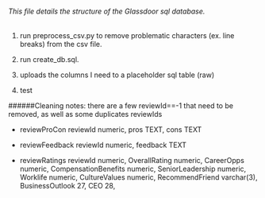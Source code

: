 ###### This file details the structure of the Glassdoor sql database.

1. run preprocess_csv.py to remove problematic characters (ex. line breaks) from the csv file.

2. run create_db.sql.
  1. uploads the columns I need to a placeholder sql table (raw)
  2. test  


######Cleaning notes: there are a few reviewId==-1 that need to be removed, as well as some duplicates reviewIds

  * reviewProCon
reviewId numeric,
pros TEXT,
cons TEXT

  * reviewFeedback
reviewId numeric,
feedback TEXT

  * reviewRatings
reviewId numeric,
OverallRating numeric,
CareerOpps numeric,
CompensationBenefits numeric,
SeniorLeadership numeric,
Worklife numeric,
CultureValues numeric,
RecommendFriend varchar(3),
BusinessOutlook 27,
CEO 28,

